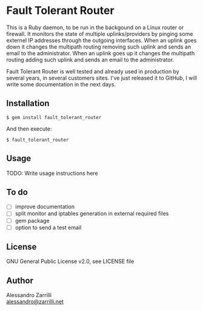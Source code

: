 # Fault Tolerant Router

This is a Ruby daemon, to be run in the backgound on a Linux router or firewall. It monitors the state of multiple uplinks/providers by pinging some externel IP addresses through the outgoing interfaces. When an uplink goes down it changes the multipath routing removing such uplink and sends an email to the administrator. When an uplink goes up it changes the multipath routing adding such uplink and sends an email to the administrator.

Fault Tolerant Router is well tested and already used in production by several years, in several customers sites. I've just released it to GitHub, I will write some documentation in the next days.

## Installation

    $ gem install fault_tolerant_router

And then execute:

    $ fault_tolerant_router

## Usage

TODO: Write usage instructions here

## To do
- [ ] improve documentation
- [ ] split monitor and iptables generation in external required files
- [ ] gem package
- [ ] option to send a test email

## License
GNU General Public License v2.0, see LICENSE file

## Author
Alessandro Zarrilli  
alessandro@zarrilli.net

